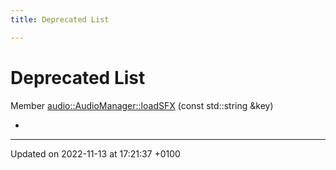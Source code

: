 ```yaml
---
title: Deprecated List

---
```


# Deprecated List






Member [audio::AudioManager::loadSFX](Classes/classaudio_1_1_audio_manager.md#function-loadsfx)  (const std::string &key)

* 

-------------------------------

Updated on 2022-11-13 at 17:21:37 +0100
